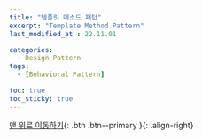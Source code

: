 ```yaml
---
title: "템플릿 메소드 패턴"
excerpt: "Template Method Pattern"
last_modified_at : 22.11.01

categories:
  - Design Pattern
tags:
  - [Behavioral Pattern]

toc: true
toc_sticky: true
---
```



[맨 위로 이동하기](#){: .btn .btn--primary }{: .align-right}